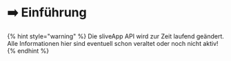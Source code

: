 # ➡️ Einführung

{% hint style="warning" %}
Die sliveApp API wird zur Zeit laufend geändert. Alle Informationen hier sind eventuell schon veraltet oder noch nicht aktiv!
{% endhint %}
